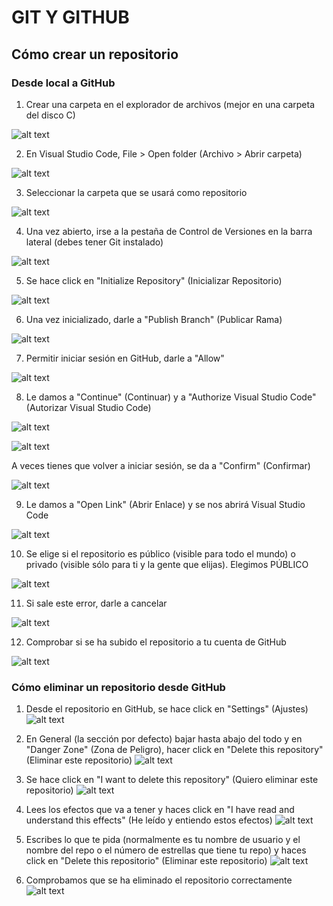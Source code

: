 # GIT Y GITHUB

## Cómo crear un repositorio

### Desde local a GitHub

1. Crear una carpeta en el explorador de archivos (mejor en una carpeta del disco C)

![alt text](image-1.png)

2. En Visual Studio Code, File > Open folder (Archivo > Abrir carpeta)

![alt text](image-2.png)

3. Seleccionar la carpeta que se usará como repositorio

![alt text](image-3.png)

4. Una vez abierto, irse a la pestaña de Control de Versiones en la barra lateral (debes tener Git instalado)

![alt text](image-4.png)

5. Se hace click en "Initialize Repository" (Inicializar Repositorio)

![alt text](image-5.png)

6. Una vez inicializado, darle a "Publish Branch" (Publicar Rama)

![alt text](image-6.png)

7. Permitir iniciar sesión en GitHub, darle a "Allow"

![alt text](image-7.png)

8. Le damos a "Continue" (Continuar) y a "Authorize Visual Studio Code" (Autorizar Visual Studio Code)

![alt text](image-8.png)

![alt text](image-9.png)

A veces tienes que volver a iniciar sesión, se da a "Confirm" (Confirmar)

![alt text](image-10.png)

9. Le damos a "Open Link" (Abrir Enlace) y se nos abrirá Visual Studio Code

![alt text](image-11.png)

10. Se elige si el repositorio es público (visible para todo el mundo) o privado (visible sólo para ti y la gente que elijas). Elegimos PÚBLICO

![alt text](image-12.png)

11. Si sale este error, darle a cancelar

![alt text](image-13.png)

12. Comprobar si se ha subido el repositorio a tu cuenta de GitHub

![alt text](image-14.png)


### Cómo eliminar un repositorio desde GitHub

1. Desde el repositorio en GitHub, se hace click en "Settings" (Ajustes)
![alt text](image-15.png)

2. En General (la sección por defecto) bajar hasta abajo del todo y en "Danger Zone" (Zona de Peligro), hacer click en "Delete this repository" (Eliminar este repositorio)
![alt text](image-16.png)

3. Se hace click en "I want to delete this repository" (Quiero eliminar este repositorio)
![alt text](image-17.png)

4. Lees los efectos que va a tener y haces click en "I have read and understand this effects" (He leído y entiendo estos efectos)
![alt text](image-18.png)

5. Escribes lo que te pida (normalmente es tu nombre de usuario y el nombre del repo o el número de estrellas que tiene tu repo) y haces click en "Delete this repositorio" (Eliminar este repositorio)
![alt text](image-19.png)

6. Comprobamos que se ha eliminado el repositorio correctamente
![alt text](image-20.png)